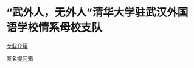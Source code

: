 # “武外人，无外人”清华大学驻武汉外国语学校情系母校支队
[专业介绍](https://docs.wfls2thu.top/site)

[匿名提问箱](http://docs.wfls2thu.top/ask)
